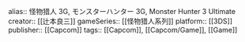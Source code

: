 alias:: 怪物猎人 3G, モンスターハンター 3G, Monster Hunter 3 Ultimate
creator:: [[辻本良三]]
gameSeries:: [[怪物猎人系列]]
platform:: [[3DS]] 
publisher:: [[Capcom]]
tags:: [[Capcom]], [[Capcom/Game]], [[Game]]
